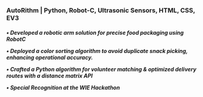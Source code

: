<h3> AutoRithm | Python, Robot-C, Ultrasonic Sensors, HTML, CSS, EV3 </h3>

<h5>
  
• Developed a robotic arm solution for precise food packaging using RobotC

• Deployed a color sorting algorithm to avoid duplicate snack picking, enhancing operational accuracy.

• Crafted a Python algorithm for volunteer matching & optimized delivery routes with a distance matrix API

• Special Recognition at the WIE Hackathon
</h5>
